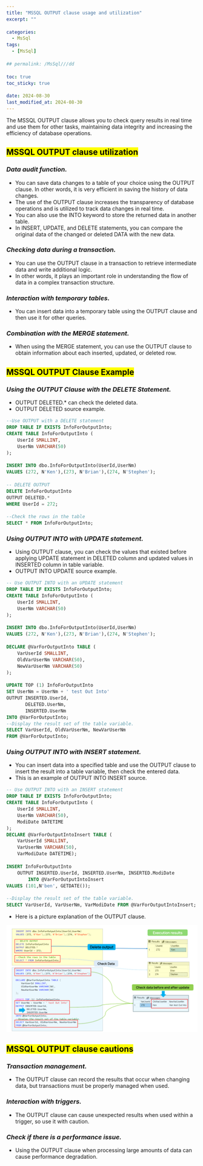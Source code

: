 ```yaml
---
title: "MSSQL OUTPUT clause usage and utilization"
excerpt: ""

categories:
  - MsSql
tags:
  - [MsSql]

## permalink: /MsSql///dd

toc: true
toc_sticky: true
 
date: 2024-08-30
last_modified_at: 2024-08-30
---
```


 
The MSSQL OUTPUT clause allows you to check query results in real time and use them for other tasks, maintaining data integrity and increasing the efficiency of database operations.

## <mark>MSSQL OUTPUT clause utilization</mark>

### ***Data audit function.***

- You can save data changes to a table of your choice using the OUTPUT clause. In other words, it is very efficient in saving the history of data changes.
- The use of the OUTPUT clause increases the transparency of database operations and is utilized to track data changes in real time.
- You can also use the INTO keyword to store the returned data in another table.
- In INSERT, UPDATE, and DELETE statements, you can compare the original data of the changed or deleted DATA with the new data.

### ***Checking data during a transaction.***

- You can use the OUTPUT clause in a transaction to retrieve intermediate data and write additional logic.
- In other words, it plays an important role in understanding the flow of data in a complex transaction structure.

### ***Interaction with temporary tables.***

- You can insert data into a temporary table using the OUTPUT clause and then use it for other queries.

### ***Combination with the MERGE statement.***

- When using the MERGE statement, you can use the OUTPUT clause to obtain information about each inserted, updated, or deleted row.

## <mark>MSSQL OUTPUT Clause Example</mark>

### ***Using the OUTPUT Clause with the DELETE Statement.***

- OUTPUT DELETED.\* can check the deleted data.
- OUTPUT DELETED source example.

```sql
--Use OUTPUT with a DELETE statement
DROP TABLE IF EXISTS InfoForOutputInto;
CREATE TABLE InfoForOutputInto (
    UserId SMALLINT,
    UserNm VARCHAR(50)  
); 

INSERT INTO dbo.InfoForOutputInto(UserId,UserNm) 
VALUES (272, N'Ken'),(273, N'Brian'),(274, N'Stephen');

-- DELETE OUTPUT
DELETE InfoForOutputInto
OUTPUT DELETED.*
WHERE UserId = 272;
  
--Check the rows in the table  
SELECT * FROM InfoForOutputInto;
```

### ***Using OUTPUT INTO with UPDATE statement.***

- Using OUTPUT clause, you can check the values ​​that existed before applying UPDATE statement in DELETED column and updated values ​​in INSERTED column in table variable.
- OUTPUT INTO UPDATE source example.

```sql
-- Use OUTPUT INTO with an UPDATE statement
DROP TABLE IF EXISTS InfoForOutputInto;
CREATE TABLE InfoForOutputInto (
    UserId SMALLINT,
    UserNm VARCHAR(50)  
);
 
INSERT INTO dbo.InfoForOutputInto(UserId,UserNm) 
VALUES (272, N'Ken'),(273, N'Brian'),(274, N'Stephen');

DECLARE @VarForOutputInto TABLE (
    VarUserId SMALLINT,
    OldVarUserNm VARCHAR(50),
    NewVarUserNm VARCHAR(50) 
);
  
UPDATE TOP (1) InfoForOutputInto
SET UserNm = UserNm + ' test Out Into'
OUTPUT INSERTED.UserId,
       DELETED.UserNm,
       INSERTED.UserNm        
INTO @VarForOutputInto;  
--Display the result set of the table variable.
SELECT VarUserId, OldVarUserNm, NewVarUserNm 
FROM @VarForOutputInto;
```

### ***Using OUTPUT INTO with INSERT statement.***

- You can insert data into a specified table and use the OUTPUT clause to insert the result into a table variable, then check the entered data.
- This is an example of OUTPUT INTO INSERT source.

```sql
-- Use OUTPUT INTO with an INSERT statement
DROP TABLE IF EXISTS InfoForOutputInto;
CREATE TABLE InfoForOutputInto (
    UserId SMALLINT,
    UserNm VARCHAR(50),
    ModiDate DATETIME
);  
DECLARE @VarForOutputIntoInsert TABLE (
    VarUserId SMALLINT,
    VarUserNm VARCHAR(50),
    VarModiDate DATETIME);
    
INSERT InfoForOutputInto
    OUTPUT INSERTED.UserId, INSERTED.UserNm, INSERTED.ModiDate
        INTO @VarForOutputIntoInsert
VALUES (101,N'ben', GETDATE());
  
--Display the result set of the table variable.
SELECT VarUserId, VarUserNm, VarModiDate FROM @VarForOutputIntoInsert;
```

- Here is a picture explanation of the OUTPUT clause.

![ OUTPUT clause usage and utilization](/assets/images/postsImages/MsSql/1037_Eng_etc_OUTPUT/1.png)

## <mark>MSSQL OUTPUT clause cautions</mark>

### ***Transaction management.***

- The OUTPUT clause can record the results that occur when changing data, but transactions must be properly managed when used.

### ***Interaction with triggers.***

- The OUTPUT clause can cause unexpected results when used within a trigger, so use it with caution.

### ***Check if there is a performance issue.***

- Using the OUTPUT clause when processing large amounts of data can cause performance degradation.
